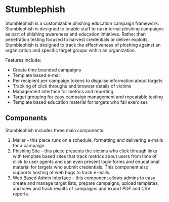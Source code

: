 # Stumblephish

Stumblephish is a customizable phishing education campaign framework.  Stumblephish is designed to enable staff to run internal phishing campaigns as part of phishing awareness and education intiatives.  Rather than penetration testing focused to harvest credentials or deliver exploits, Stumblephish is designed to track the effectiveness of phishing against an organization and specific target groups within an organization.

Features include:

* Create time bounded campaigns
* Template based e-mail
* Per recipient per campaign tokens to disguise information about targets
* Tracking of click throughs and browser details of victims
* Management interface for metrics and reporting
* Target grouping for easy campaign management and repeatable testing
* Template based education material for targets who fail exercises

## Components

Stumblephish includes three main components:

1. Mailer - this piece runs on a schedule, formatting and delivering e-mails for a campaign
2. Phishing Site - this piece presents the victims who click through links with template based sites that track metrics about users from time of click to user agents and can even present login forms and educational material for targets who submit credentials.  This component also supports hosting of web bugs to track e-mails.
3. Web Based Admin Interface - this component allows admins to easy create and manage target lists, prepare campaigns, upload templates, and view and track results of campaigns and export PDF and CSV reports.
